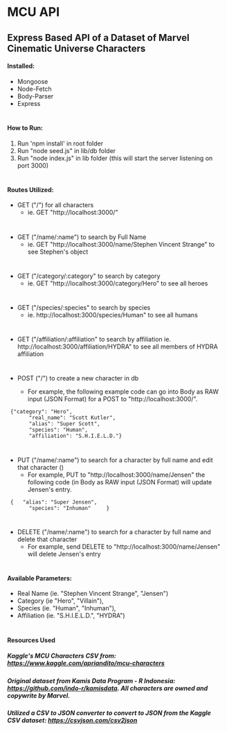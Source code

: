 # MCU API

## Express Based API of a Dataset of Marvel Cinematic Universe Characters

#### Installed:

- Mongoose
- Node-Fetch
- Body-Parser
- Express

#

#### How to Run:

1. Run 'npm install' in root folder
2. Run "node seed.js" in lib/db folder
3. Run "node index.js" in lib folder
   (this will start the server listening on port 3000)

#

#### Routes Utilized:

- GET ("/") for all characters
  - ie. GET "http://localhost:3000/"
  #
- GET ("/name/:name") to search by Full Name
  - ie. GET "http://localhost:3000/name/Stephen Vincent Strange" to see Stephen's object
  #
- GET ("/category/:category" to search by category
  - ie. GET "http://localhost:3000/category/Hero" to see all heroes
  #
- GET ("/species/:species" to search by species
  - ie. http://localhost:3000/species/Human" to see all humans
  #
- GET ("/affiliation/:affiliation" to search by affiliation
  ie. http://localhost:3000/affiliation/HYDRA" to see all members of HYDRA affiliation

#

- POST ("/") to create a new character in db

  - For example, the following example code can go into Body as RAW input (JSON Format) for a POST to "http://localhost:3000/".

```   
 {"category": "Hero",
       "real_name": "Scott Kutler",
       "alias": "Super Scott",
       "species": "Human",
       "affiliation": "S.H.I.E.L.D."}
```

#

- PUT ("/name/:name") to search for a character by full name and edit that character ()
  - For example, PUT to "http://localhost:3000/name/Jensen" the following code (in Body as RAW input (JSON Format) will update Jensen's entry.

```
 {   "alias": "Super Jensen",
       "species": "Inhuman"     }
```

#

- DELETE ("/name/:name") to search for a character by full name and delete that character
  - For example, send DELETE to "http://localhost:3000/name/Jensen" will delete Jensen's entry

#

#### Available Parameters:

- Real Name (ie. "Stephen Vincent Strange", "Jensen")
- Category (ie "Hero", "Villain"),
- Species (ie. "Human", "Inhuman"),
- Affiliation (ie. "S.H.I.E.L.D.", "HYDRA")

#

#### Resources Used

##### Kaggle's MCU Characters CSV from: https://www.kaggle.com/apriandito/mcu-characters

##### Original dataset from Kamis Data Program - R Indonesia: https://github.com/indo-r/kamisdata. All characters are owned and copywrite by Marvel.

##### Utilized a CSV to JSON converter to convert to JSON from the Kaggle CSV dataset: https://csvjson.com/csv2json
